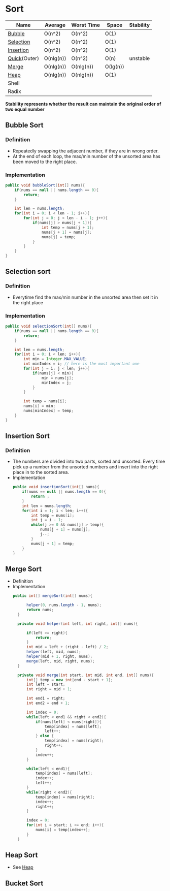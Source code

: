 # Sort
| Name                        | Average   | Worst Time | Space    | Stability |
| --------------------------- | --------- | ---------- | -------- | --------- |
| [Bubble](#bubbleSort)       | O(n^2)    | O(n^2)     | O(1)     |           |
| [Selection](#SelectionSort) | O(n^2)    | O(n^2)     | O(1)     |           |
| [Insertion](#insertionSort) | O(n^2)    | O(n^2)     | O(1)     |           |
| [Quick](#quickSort)(Outer)  | O(nlg(n)) | O(n^2)     | O(n)     | unstable  |
| [Merge](#mergeSort)         | O(nlg(n)) | O(nlg(n))  | O(lg(n)) |           |
| [Heap](#heapSort)           | O(nlg(n)) | O(nlg(n))  | O(1)     |           |
| Shell                       |           |            |          |           |
| Radix                            |           |            |          |           |

**Stability represents whether the result can maintain the original order of two equal number**
## <div id = "bubbleSort">Bubble Sort</div>
### Definition
  - Repeatedly swapping the adjacent number, if they are in wrong order.
  - At the end of each loop, the max/min number of the unsorted area has been moved to the right place.
### Implementation
  ```java
  public void bubbleSort(int[] nums){
      if(nums == null || nums.length == 0){
          return;
      }

      int len = nums.length;
      for(int i = 0; i < len - 1; i++){
          for(int j = 0; j < len - i - 1; j++){
              if(nums[j] > nums[j + 1]){
                  int temp = nums[j + 1];
                  nums[j + 1] = nums[j];
                  nums[j] = temp;
              }
          }
      }
  }
  ```
## <div id="selectionSort">Selection sort</div>
### Definition
- Everytime find the max/min number in the unsorted area then set it in the right place
### Implementation
```java
public void selectionSort(int[] nums){
    if(nums == null || nums.length == 0){
        return;
    }

    int len = nums.length;
    for(int i = 0; i < len; i++){
        int min = Integer.MAX_VALUE;
        int minIndex = i; // here is the most important one
        for(int j = i; j < len; j++){
            if(nums[j] < min){
                min = nums[j];
                minIndex = j;
            }
        }

        int temp = nums[i];
        nums[i] = min;
        nums[minIndex] = temp;
    }
}
```

## <div id = "insertionSort">Insertion Sort</div>
### Definition
- The numbers are divided into two parts, sorted and unsorted. Every time pick up a number from the unsorted numbers and insert into the right place in to the sorted area.
- Implementation
  ```java
  public void insertionSort(int[] nums){
      if(nums == null || nums.length == 0){
          return ;
      }
      int len = nums.length;
      for(int i = 1; i < len; i++){
          int temp = nums[i];
          int j = i - 1;
          while(j >= 0 && nums[j] > temp){
              nums[j + 1] = nums[j];
              j--;
          }
          nums[j + 1] = temp;
      }
  }
  ```
## Merge Sort
- Definition
- Implementation
  ```java
  public int[] mergeSort(int[] nums){

        helper(0, nums.length - 1, nums);
        return nums;
    }

    private void helper(int left, int right, int[] nums){

        if(left >= right){
            return;
        }
        int mid = left + (right - left) / 2;
        helper(left, mid, nums);
        helper(mid + 1, right, nums);
        merge(left, mid, right, nums);
    }

    private void merge(int start, int mid, int end, int[] nums){
        int[] temp = new int[end - start + 1];
        int left = start;
        int right = mid + 1;

        int end1 = right;
        int end2 = end + 1;

        int index = 0;
        while(left < end1 && right < end2){
            if(nums[left] < nums[right]){
                temp[index] = nums[left];
                left++;
            } else {
                temp[index] = nums[right];
                right++;
            }
            index++;
        }

        while(left < end1){
            temp[index] = nums[left];
            index++;
            left++;
        }
        while(right < end2){
            temp[index] = nums[right];
            index++;
            right++;
        }

        index = 0;
        for(int i = start; i <= end; i++){
            nums[i] = temp[index++];
        }
    }

  ```

## Heap Sort
- See [Heap](../Heap.md/#heapSort)

## Bucket Sort
